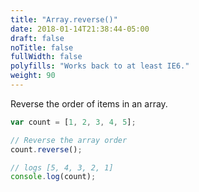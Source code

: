```yaml
---
title: "Array.reverse()"
date: 2018-01-14T21:38:44-05:00
draft: false
noTitle: false
fullWidth: false
polyfills: "Works back to at least IE6."
weight: 90
---
```


Reverse the order of items in an array.

```javascript
var count = [1, 2, 3, 4, 5];

// Reverse the array order
count.reverse();

// logs [5, 4, 3, 2, 1]
console.log(count);
```